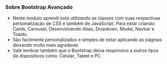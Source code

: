 ### Sobre Bootstrap Avançado

- Neste modulo aprendi está utilizando as classes com suas respectivas personalização de CSS e também de JavaScript. Para estar criando: Cards, Carousel, Desenvolvendo Abas, Dropdown, Modal, Navbar e Toasts.
- São facilmente personalizados e simples de estar aplicando as páginas deixando muito mais agradavel.
- Vale lembrar também que o Bootstrap deixa responsivo a outros tipos de dispositivos como: Celular, Tablet e PC.
